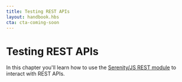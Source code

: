 ```yaml
---
title: Testing REST APIs
layout: handbook.hbs
cta: cta-coming-soon
---
```

# Testing REST APIs

In this chapter you'll learn how to use the [Serenity/JS REST module](/modules/rest) to interact with REST APIs.
